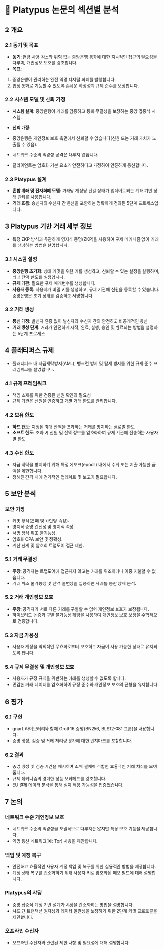 # 📑 Platypus 논문의 섹션별 분석

## 2 개요

### 2.1 동기 및 목표

- **동기**: 현금 사용 감소와 위험 없는 중앙은행 통화에 대한 지속적인 접근의 필요성을 다루며, 개인정보 보호를 강조합니다.
- **목표**:

1. 중앙은행이 관리하는 완전 익명 디지털 화폐를 발행합니다.
2. 법정 통화로 기능할 수 있도록 손쉬운 확장성과 규제 준수를 보장합니다.

### 2.2 시스템 모델 및 신뢰 가정

- **시스템 설계**: 중앙은행이 거래를 검증하고 통화 무결성을 보장하는 중앙 집중식 시스템.
- **신뢰 가정**:

- 중앙은행은 개인정보 보호 측면에서 신뢰할 수 없습니다(신원 또는 거래 가치가 노출될 수 있음).
- 네트워크 수준의 익명성 공격은 다루지 않습니다.
- 클라이언트는 암호화 기본 요소가 안전하다고 가정하여 안전하게 통신합니다.

### 2.3 Platypus 설계

- **혼합 계좌 및 전자화폐 모델**: 거래당 계정당 단일 상태가 업데이트되는 계좌 기반 상태 관리를 사용합니다.
- **거래 흐름**: 송신자와 수신자 간 통신을 포함하는 명확하게 정의된 5단계 프로세스입니다.

## 3 Platypus 기반 거래 세부 정보

- 특정 ZKP 방식과 무관하게 영지식 증명(ZKP)을 사용하여 규제 메커니즘 없이 거래를 생성하는 방법을 설명합니다.

### 3.1 시스템 설정

- **중앙은행 초기화**: 상태 커밋을 위한 키를 생성하고, 신뢰할 수 있는 설정을 실행하며, 최대 잔액 한도를 설정합니다.
- **규제 기관**: 필요한 규제 매개변수를 생성합니다.
- **사용자 등록**: 사용자가 비밀 키를 생성하고, 규제 기관에 신원을 등록할 수 있습니다. 중앙은행은 초기 상태를 검증하고 서명합니다.

### 3.2 거래 생성

- **통신 가정**: 발신자 인증 없이 발신자와 수신자 간의 안전하고 비공개적인 통신
- **거래 생성 단계**: 거래가 안전하게 시작, 완료, 실행, 승인 및 완료되는 방법을 설명하는 5단계 프로세스

## 4 플래티퍼스 규제

- 플래티퍼스 내 자금세탁방지(AML), 뱅크런 방지 및 탈세 방지를 위한 규제 준수 프레임워크를 설명합니다.

### 4.1 규제 프레임워크

- 책임 소재를 위한 검증된 신원 확인의 필요성
- 규제 기관은 신원을 인증하고 개별 거래 한도를 관리합니다.

### 4.2 보유 한도

- **하드 한도**: 지정된 최대 잔액을 초과하는 거래를 방지하는 글로벌 한도
- **소프트 한도**: 초과 시 신원 및 잔액 정보를 암호화하여 규제 기관에 전송하는 사용자별 한도

### 4.3 수신 한도

- 자금 세탁을 방지하기 위해 특정 에포크(epoch) 내에서 수취 또는 지출 가능한 금액을 제한합니다.
- 정해진 간격 내에 정기적인 업데이트 및 보고가 필요합니다.

## 5 보안 분석

### 보안 가정

- 커밋 방식(은폐 및 바인딩 속성).
- 영지식 증명 건전성 및 영지식 속성.
- 서명 방식 위조 불가능성.
- 암호화 CPA 보안 및 정확성.
- 계산 한계 및 암호화 트랩도어 접근 제한.

### 5.1 거래 무결성

- **주장**: 공격자는 트랩도어에 접근하지 않고는 거래를 위조하거나 이중 지불할 수 없습니다.
- 거래 위조 불가능성 및 잔액 불변성을 입증하는 사례를 통한 상세 분석.

### 5.2 거래 개인정보 보호

- **주장**: 공격자가 서로 다른 거래를 구별할 수 없어 개인정보 보호가 보장됩니다.
- 하이브리드 논증과 구별 불가능성 게임을 사용하여 개인정보 보호 보장을 수학적으로 검증합니다.

### 5.3 자금 가용성

- 사용자 계정을 악의적인 무효화로부터 보호하고 자금이 사용 가능한 상태로 유지되도록 합니다.

### 5.4 규제 무결성 및 개인정보 보호

- 사용자가 규정 규칙을 위반하는 거래를 생성할 수 없도록 합니다.
- 민감한 거래 데이터를 암호화하여 규정 준수와 개인정보 보호의 균형을 유지합니다.

## 6 평가

### 6.1 구현

- gnark 라이브러리와 함께 Groth16 증명(BN256, BLS12-381 그룹)을 사용합니다.
- 증명 생성, 검증 및 거래 처리량 평가에 대한 벤치마크를 포함합니다.

### 6.2 결과

- 증명 생성 및 검증 시간을 제시하여 소매 결제에 적합한 효율적인 거래 처리를 보여줍니다.
- 규제 메커니즘의 경미한 성능 오버헤드를 강조합니다.
- EU 결제 데이터 분석을 통해 실제 적용 가능성을 입증했습니다.

## 7 논의

### 네트워크 수준 개인정보 보호

- 네트워크 수준의 익명성을 포괄적으로 다루지는 않지만 특정 보호 기능을 제공합니다.
- 익명 통신 네트워크(예: Tor) 사용을 제안합니다.

### 백업 및 계정 복구

- 안전하고 효율적인 사용자 계정 백업 및 복구를 위한 실용적인 방법을 제공합니다.
- 계정 상태 복구를 간소화하기 위해 사용자 키로 암호화된 메모 필드에 대해 설명합니다.

### Platypus의 샤딩

- 중앙 집중식 계정 기반 설계가 샤딩을 간소화하는 방법을 설명합니다.
- 샤드 간 트랜잭션 원자성과 데이터 일관성을 보장하기 위한 2단계 커밋 프로토콜을 제안합니다.

### 오프라인 수신자

- 오프라인 수신자와 관련된 제한 사항 및 필요성에 대해 설명합니다.

